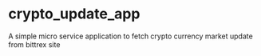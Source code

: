 # crypto_update_app
A simple micro service application to fetch crypto currency market update from bittrex site
